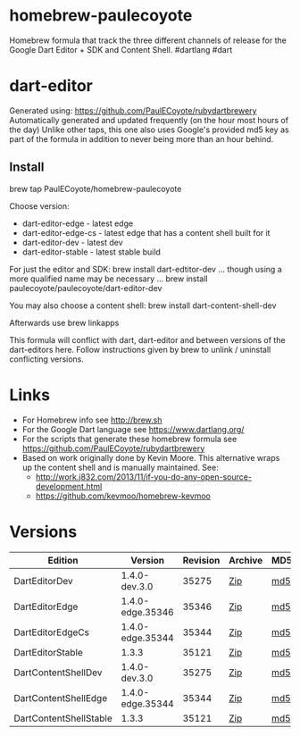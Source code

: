 homebrew-paulecoyote
====================

Homebrew formula that track the three different channels of release for the Google Dart Editor + SDK and Content Shell.  #dartlang #dart

dart-editor
===========

Generated using: https://github.com/PaulECoyote/rubydartbrewery
Automatically generated and updated frequently (on the hour most hours of the day)
Unlike other taps, this one also uses Google's provided md5 key as part of the formula in addition to never being more than an hour behind.

Install
-------
brew tap PaulECoyote/homebrew-paulecoyote

Choose version:
* dart-editor-edge - latest edge
* dart-editor-edge-cs - latest edge that has a content shell built for it
* dart-editor-dev - latest dev
* dart-editor-stable - latest stable build

For just the editor and SDK:
brew install dart-edtitor-dev
... though using a more qualified name may be necessary ...
brew install paulecoyote/paulecoyote/dart-editor-dev

You may also choose a content shell:
brew install dart-content-shell-dev

Afterwards use 
brew linkapps

This formula will conflict with dart, dart-editor and between versions of the dart-editors here.  Follow instructions given by brew to unlink / uninstall conflicting versions.

Links
=====
* For Homebrew info see http://brew.sh
* For the Google Dart language see https://www.dartlang.org/
* For the scripts that generate these homebrew formula see https://github.com/PaulECoyote/rubydartbrewery
* Based on work originally done by Kevin Moore. This alternative wraps up the content shell and is manually maintained.  See: 
    * http://work.j832.com/2013/11/if-you-do-any-open-source-development.html
    * https://github.com/kevmoo/homebrew-kevmoo

Versions
========
| Edition | Version | Revision | Archive | MD5 | Notes |
| ------- | ------- | -------- | ------- | --- | ----- |
| DartEditorDev | 1.4.0-dev.3.0 | 35275 | [Zip](http://storage.googleapis.com/dart-archive/channels/dev/release/35275/editor/darteditor-macos-x64.zip) | [md5](http://storage.googleapis.com/dart-archive/channels/dev/release/35275/editor/darteditor-macos-x64.zip.md5sum) | [Changes](http://storage.googleapis.com/dart-archive/channels/dev/release/latest/changelog.html) |
| DartEditorEdge | 1.4.0-edge.35346 | 35346 | [Zip](http://storage.googleapis.com/dart-archive/channels/be/raw/35346/editor/darteditor-macos-x64.zip) | [md5](http://storage.googleapis.com/dart-archive/channels/be/raw/35346/editor/darteditor-macos-x64.zip.md5sum) | - |
| DartEditorEdgeCs | 1.4.0-edge.35344 | 35344 | [Zip](http://storage.googleapis.com/dart-archive/channels/be/raw/35344/editor/darteditor-macos-x64.zip) | [md5](http://storage.googleapis.com/dart-archive/channels/be/raw/35344/editor/darteditor-macos-x64.zip.md5sum) | - |
| DartEditorStable | 1.3.3 | 35121 | [Zip](http://storage.googleapis.com/dart-archive/channels/stable/release/35121/editor/darteditor-macos-x64.zip) | [md5](http://storage.googleapis.com/dart-archive/channels/stable/release/35121/editor/darteditor-macos-x64.zip.md5sum) | [Changes](http://storage.googleapis.com/dart-archive/channels/stable/release/latest/changelog.html) |
| DartContentShellDev | 1.4.0-dev.3.0 | 35275 | [Zip](http://storage.googleapis.com/dart-archive/channels/dev/release/35275/dartium/content_shell-macos-ia32-release.zip) | [md5](http://storage.googleapis.com/dart-archive/channels/dev/release/35275/dartium/content_shell-macos-ia32-release.zip.md5sum) | - |
| DartContentShellEdge | 1.4.0-edge.35344 | 35344 | [Zip](http://storage.googleapis.com/dart-archive/channels/be/raw/35344/dartium/content_shell-macos-ia32-release.zip) | [md5](http://storage.googleapis.com/dart-archive/channels/be/raw/35344/dartium/content_shell-macos-ia32-release.zip.md5sum) | - |
| DartContentShellStable | 1.3.3 | 35121 | [Zip](http://storage.googleapis.com/dart-archive/channels/stable/release/35121/dartium/content_shell-macos-ia32-release.zip) | [md5](http://storage.googleapis.com/dart-archive/channels/stable/release/35121/dartium/content_shell-macos-ia32-release.zip.md5sum) | - |
